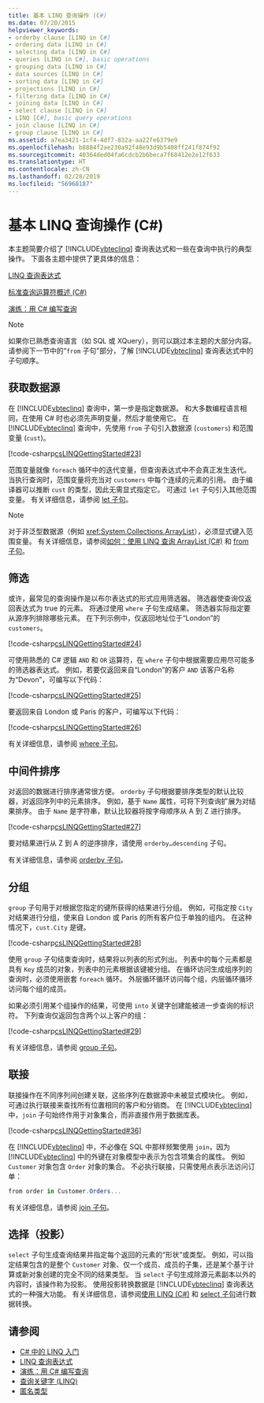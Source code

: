 ```yaml
---
title: 基本 LINQ 查询操作 (C#)
ms.date: 07/20/2015
helpviewer_keywords:
- orderby clause [LINQ in C#]
- ordering data [LINQ in C#]
- selecting data [LINQ in C#]
- queries [LINQ in C#], basic operations
- grouping data [LINQ in C#]
- data sources [LINQ in C#]
- sorting data [LINQ in C#]
- projections [LINQ in C#]
- filtering data [LINQ in C#]
- joining data [LINQ in C#]
- select clause [LINQ in C#]
- LINQ [C#], basic query operations
- join clause [LINQ in C#]
- group clause [LINQ in C#]
ms.assetid: a7ea3421-1cf4-4df7-832a-aa22fe6379e9
ms.openlocfilehash: b8884f2ae230a92f48e93d9b5408ff241f874f92
ms.sourcegitcommit: 40364ded04fa6cdcb2b6beca7f68412e2e12f633
ms.translationtype: HT
ms.contentlocale: zh-CN
ms.lasthandoff: 02/28/2019
ms.locfileid: "56968187"
---
```

# <a name="basic-linq-query-operations-c"></a>基本 LINQ 查询操作 (C#)
本主题简要介绍了 [!INCLUDE[vbteclinq](~/includes/vbteclinq-md.md)] 查询表达式和一些在查询中执行的典型操作。 下面各主题中提供了更具体的信息：  
  
 [LINQ 查询表达式](../../../../csharp/programming-guide/linq-query-expressions/index.md)  
  
 [标准查询运算符概述 (C#)](../../../../csharp/programming-guide/concepts/linq/standard-query-operators-overview.md)  
  
 [演练：用 C# 编写查询](../../../../csharp/programming-guide/concepts/linq/walkthrough-writing-queries-linq.md)  
  
> [!NOTE]
>  如果你已熟悉查询语言（如 SQL 或 XQuery），则可以跳过本主题的大部分内容。 请参阅下一节中的“`from` 子句”部分，了解 [!INCLUDE[vbteclinq](~/includes/vbteclinq-md.md)] 查询表达式中的子句顺序。  
  
## <a name="obtaining-a-data-source"></a>获取数据源  
 在 [!INCLUDE[vbteclinq](~/includes/vbteclinq-md.md)] 查询中，第一步是指定数据源。 和大多数编程语言相同，在使用 C# 时也必须先声明变量，然后才能使用它。 在 [!INCLUDE[vbteclinq](~/includes/vbteclinq-md.md)] 查询中，先使用 `from` 子句引入数据源 (`customers`) 和范围变量 (`cust`)。  
  
 [!code-csharp[csLINQGettingStarted#23](~/samples/snippets/csharp/VS_Snippets_VBCSharp/CsLINQGettingStarted/CS/Class1.cs#23)]  
  
 范围变量就像 `foreach` 循环中的迭代变量，但查询表达式中不会真正发生迭代。 当执行查询时，范围变量将充当对 `customers` 中每个连续的元素的引用。 由于编译器可以推断 `cust` 的类型，因此无需显式指定它。 可通过 `let` 子句引入其他范围变量。 有关详细信息，请参阅 [let 子句](../../../../csharp/language-reference/keywords/let-clause.md)。  
  
> [!NOTE]
>  对于非泛型数据源（例如 <xref:System.Collections.ArrayList>），必须显式键入范围变量。 有关详细信息，请参阅[如何：使用 LINQ 查询 ArrayList (C#)](../../../../csharp/programming-guide/concepts/linq/how-to-query-an-arraylist-with-linq.md) 和 [from 子句](../../../../csharp/language-reference/keywords/from-clause.md)。  
  
## <a name="filtering"></a>筛选  
 或许，最常见的查询操作是以布尔表达式的形式应用筛选器。 筛选器使查询仅返回表达式为 true 的元素。 将通过使用 `where` 子句生成结果。 筛选器实际指定要从源序列排除哪些元素。 在下列示例中，仅返回地址位于“London”的 `customers`。  
  
 [!code-csharp[csLINQGettingStarted#24](~/samples/snippets/csharp/VS_Snippets_VBCSharp/CsLINQGettingStarted/CS/Class1.cs#24)]  
  
 可使用熟悉的 C# 逻辑 `AND` 和 `OR` 运算符，在 `where` 子句中根据需要应用尽可能多的筛选器表达式。 例如，若要仅返回来自“London”的客户 `AND` 该客户名称为“Devon”，可编写以下代码：  
  
 [!code-csharp[csLINQGettingStarted#25](~/samples/snippets/csharp/VS_Snippets_VBCSharp/CsLINQGettingStarted/CS/Class1.cs#25)]  
  
 要返回来自 London 或 Paris 的客户，可编写以下代码：  
  
 [!code-csharp[csLINQGettingStarted#26](~/samples/snippets/csharp/VS_Snippets_VBCSharp/CsLINQGettingStarted/CS/Class1.cs#26)]  
  
 有关详细信息，请参阅 [where 子句](../../../../csharp/language-reference/keywords/where-clause.md)。  
  
## <a name="ordering"></a>中间件排序  
 对返回的数据进行排序通常很方便。 `orderby` 子句根据要排序类型的默认比较器，对返回序列中的元素排序。 例如，基于 `Name` 属性，可将下列查询扩展为对结果排序。 由于 `Name` 是字符串，默认比较器将按字母顺序从 A 到 Z 进行排序。  
  
 [!code-csharp[csLINQGettingStarted#27](~/samples/snippets/csharp/VS_Snippets_VBCSharp/CsLINQGettingStarted/CS/Class1.cs#27)]  
  
 要对结果进行从 Z 到 A 的逆序排序，请使用 `orderby…descending` 子句。  
  
 有关详细信息，请参阅 [orderby 子句](../../../../csharp/language-reference/keywords/orderby-clause.md)。  
  
## <a name="grouping"></a>分组  
 `group` 子句用于对根据您指定的键所获得的结果进行分组。 例如，可指定按 `City` 对结果进行分组，使来自 London 或 Paris 的所有客户位于单独的组内。 在这种情况下，`cust.City` 是键。  
  
 [!code-csharp[csLINQGettingStarted#28](~/samples/snippets/csharp/VS_Snippets_VBCSharp/CsLINQGettingStarted/CS/Class1.cs#28)]  
  
 使用 `group` 子句结束查询时，结果将以列表的形式列出。 列表中的每个元素都是具有 `Key` 成员的对象，列表中的元素根据该键被分组。 在循环访问生成组序列的查询时，必须使用嵌套 `foreach` 循环。 外层循环循环访问每个组，内层循环循环访问每个组的成员。  
  
 如果必须引用某个组操作的结果，可使用 `into` 关键字创建能被进一步查询的标识符。 下列查询仅返回包含两个以上客户的组：  
  
 [!code-csharp[csLINQGettingStarted#29](~/samples/snippets/csharp/VS_Snippets_VBCSharp/CsLINQGettingStarted/CS/Class1.cs#29)]  
  
 有关详细信息，请参阅 [group 子句](../../../../csharp/language-reference/keywords/group-clause.md)。  
  
## <a name="joining"></a>联接  
 联接操作在不同序列间创建关联，这些序列在数据源中未被显式模块化。 例如，可通过执行联接来查找所有位置相同的客户和分销商。 在 [!INCLUDE[vbteclinq](~/includes/vbteclinq-md.md)] 中，`join` 子句始终作用于对象集合，而非直接作用于数据库表。  
  
 [!code-csharp[csLINQGettingStarted#36](~/samples/snippets/csharp/VS_Snippets_VBCSharp/CsLINQGettingStarted/CS/Class1.cs#36)]  
  
 在 [!INCLUDE[vbteclinq](~/includes/vbteclinq-md.md)] 中，不必像在 SQL 中那样频繁使用 `join`，因为 [!INCLUDE[vbteclinq](~/includes/vbteclinq-md.md)] 中的外键在对象模型中表示为包含项集合的属性。 例如 `Customer` 对象包含 `Order` 对象的集合。 不必执行联接，只需使用点表示法访问订单：  
  
```csharp
from order in Customer.Orders...  
```  
  
 有关详细信息，请参阅 [join 子句](../../../../csharp/language-reference/keywords/join-clause.md)。  
  
## <a name="selecting-projections"></a>选择（投影）  
 `select` 子句生成查询结果并指定每个返回的元素的“形状”或类型。 例如，可以指定结果包含的是整个 `Customer` 对象、仅一个成员、成员的子集，还是某个基于计算或新对象创建的完全不同的结果类型。 当 `select` 子句生成除源元素副本以外的内容时，该操作称为投影。 使用投影转换数据是 [!INCLUDE[vbteclinq](~/includes/vbteclinq-md.md)] 查询表达式的一种强大功能。 有关详细信息，请参阅[使用 LINQ (C#)](../../../../csharp/programming-guide/concepts/linq/data-transformations-with-linq.md) 和 [select 子句](../../../../csharp/language-reference/keywords/select-clause.md)进行数据转换。  
  
## <a name="see-also"></a>请参阅

- [C# 中的 LINQ 入门](../../../../csharp/programming-guide/concepts/linq/getting-started-with-linq.md)
- [LINQ 查询表达式](../../../../csharp/programming-guide/linq-query-expressions/index.md)
- [演练：用 C# 编写查询](../../../../csharp/programming-guide/concepts/linq/walkthrough-writing-queries-linq.md)
- [查询关键字 (LINQ)](../../../../csharp/language-reference/keywords/query-keywords.md)
- [匿名类型](../../../../csharp/programming-guide/classes-and-structs/anonymous-types.md)
